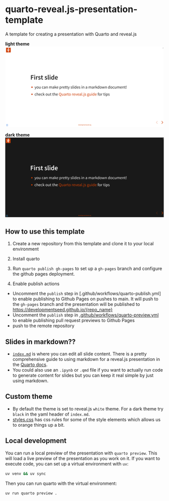 # quarto-reveal.js-presentation-template
A template for creating a presentation with Quarto and reveal.js

**light theme**
![light theme](./light_theme.png)

**dark theme**
![dark theme](./dark_theme.png)

## How to use this template

1. Create a new repository from this template and clone it to your local environment

2. Install quarto

3. Run `quarto publish gh-pages` to set up a `gh-pages` branch and configure the github pages deployment.

4. Enable publish actions
  - Uncomment the `publish` step in [.github/workflows/quarto-publish.yml] to enable publishing to Github Pages on pushes to main. It will push to the `gh-pages` branch and the presentation will be published to https://developmentseed.github.io/{repo_name}
  - Uncomment the `publish` step in [.github/workflows/quarto-preview.yml](./.github/workflows/quarto-preview.yml) to enable publishing pull request previews to Github Pages
  - push to the remote repository

## Slides in markdown??

- [`index.md`](./index.md) is where you can edit all slide content. There is a pretty comprehensive guide to using markdown for a reveal.js presentation in the [Quarto docs](https://quarto.org/docs/presentations/revealjs/).
- You could also use an `.ipynb` or `.qmd` file if you want to actually run code to generate content for slides but you can keep it real simple by just using markdown.

## Custom theme
- By default the theme is set to reveal.js `white` theme. For a dark theme try `black` in the yaml header of `index.md`.
- [styles.css](./styles.css) has css rules for some of the style elements which allows us to orange things up a bit.


## Local development
You can run a local preview of the presentation with `quarto preview`. This will load a live preview of the presentation as you work on it. If you want to execute code, you can set up a virtual environment with `uv`:
  ```bash
  uv venv && uv sync
  ```
Then you can run quarto with the virtual environment:
  ```bash
  uv run quarto preview .
  ```
